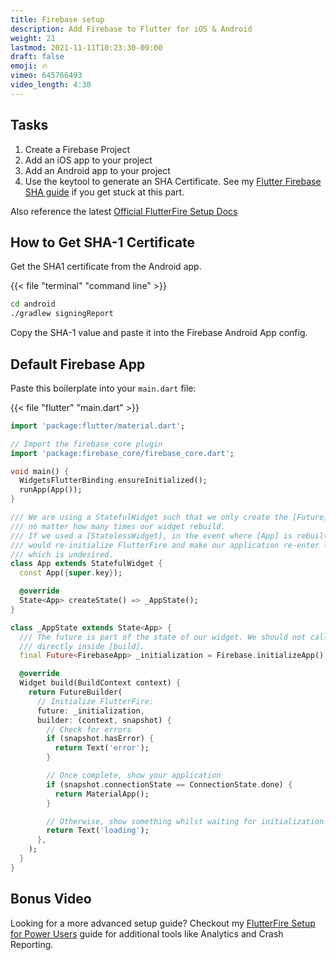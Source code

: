 ```yaml
---
title: Firebase setup
description: Add Firebase to Flutter for iOS & Android
weight: 21
lastmod: 2021-11-11T10:23:30-09:00
draft: false
emoji: 🔥
vimeo: 645766493
video_length: 4:30
---
```


## Tasks

1. Create a Firebase Project
1. Add an iOS app to your project
1. Add an Android app to your project
1. Use the keytool to generate an SHA Certificate. See my [Flutter Firebase SHA guide](https://fireship.io/snippets/install-flutterfire/#project-id-and-sha1-certificate) if you get stuck at this part.

Also reference the latest [Official FlutterFire Setup Docs](https://firebase.flutter.dev/docs/overview)

## How to Get SHA-1 Certificate

Get the SHA1 certificate from the Android app.

{{< file "terminal" "command line" >}}

```bash
cd android
./gradlew signingReport
```

Copy the SHA-1 value and paste it into the Firebase Android App config.

## Default Firebase App

Paste this boilerplate into your `main.dart` file:

{{< file "flutter" "main.dart" >}}

```dart
import 'package:flutter/material.dart';

// Import the firebase_core plugin
import 'package:firebase_core/firebase_core.dart';

void main() {
  WidgetsFlutterBinding.ensureInitialized();
  runApp(App());
}

/// We are using a StatefulWidget such that we only create the [Future] once,
/// no matter how many times our widget rebuild.
/// If we used a [StatelessWidget], in the event where [App] is rebuilt, that
/// would re-initialize FlutterFire and make our application re-enter loading state,
/// which is undesired.
class App extends StatefulWidget {
  const App({super.key});

  @override
  State<App> createState() => _AppState();
}

class _AppState extends State<App> {
  /// The future is part of the state of our widget. We should not call `initializeApp`
  /// directly inside [build].
  final Future<FirebaseApp> _initialization = Firebase.initializeApp();

  @override
  Widget build(BuildContext context) {
    return FutureBuilder(
      // Initialize FlutterFire:
      future: _initialization,
      builder: (context, snapshot) {
        // Check for errors
        if (snapshot.hasError) {
          return Text('error');
        }

        // Once complete, show your application
        if (snapshot.connectionState == ConnectionState.done) {
          return MaterialApp();
        }

        // Otherwise, show something whilst waiting for initialization to complete
        return Text('loading');
      },
    );
  }
}
```

## Bonus Video

Looking for a more advanced setup guide? Checkout my [FlutterFire Setup for Power Users](https://fireship.io/snippets/install-flutterfire/) guide for additional tools like Analytics and Crash Reporting.
